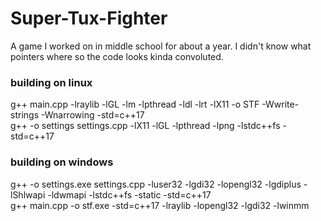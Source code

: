 # Super-Tux-Fighter
A game I worked on in middle school for about a year.
I didn't know what pointers where so the code looks kinda convoluted.

### building on linux
g++ main.cpp -lraylib -lGL -lm -lpthread -ldl -lrt -lX11 -o STF -Wwrite-strings -Wnarrowing -std=c++17<br>
g++ -o settings settings.cpp -lX11 -lGL -lpthread -lpng -lstdc++fs -std=c++17<br>

### building on windows
g++ -o settings.exe settings.cpp -luser32 -lgdi32 -lopengl32 -lgdiplus -lShlwapi -ldwmapi -lstdc++fs -static -std=c++17<br>
g++ main.cpp -o stf.exe -std=c++17 -lraylib -lopengl32 -lgdi32 -lwinmm<br>
